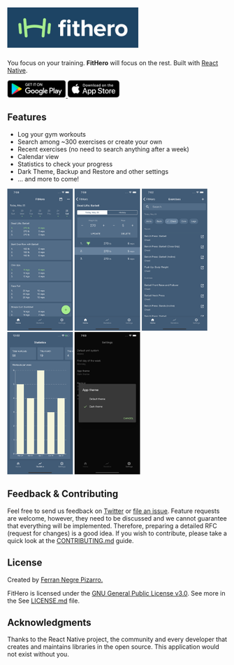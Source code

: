 # <img alt="FitHero" src="assets/logo.png" width="300" height="92" />

You focus on your training. **FitHero** will focus on the rest. Built with [React Native](https://github.com/facebook/react-native).

<a href="https://play.google.com/store/apps/details?id=com.fnp.fithero">
  <img alt="Get it on Google Play" title="Google Play" src="assets/play-store.png" height="40">
</a>

<a href="https://apps.apple.com/us/app/fithero-gym-workout-tracker/id1465707550">
  <img alt="Download on the App Store" title="App Store" src="assets/apple-store.png" height="40">
</a>

## Features

* Log your gym workouts
* Search among ~300 exercises or create your own
* Recent exercises (no need to search anything after a week)
* Calendar view
* Statistics to check your progress
* Dark Theme, Backup and Restore and other settings
* ... and more to come!

<p float="left">
  <img src="assets/screen1.png" alt="screenshot-1" width="150">
  <img src="assets/screen2.png" alt="screenshot-2" width="150">
  <img src="assets/screen3.png" alt="screenshot-3" width="150">
  <img src="assets/screen4.png" alt="screenshot-4"width="150">
  <img src="assets/screen5.png" alt="screenshot-5" width="150">
</p>

## Feedback & Contributing

Feel free to send us feedback on [Twitter](https://twitter.com/fitheroapp) or [file an issue](https://github.com/ferrannp/fithero/issues). Feature requests are welcome, however, they need to be discussed and we cannot guarantee that everything will be implemented. Therefore, preparing a detailed RFC (request for changes) is a good idea. If you wish to contribute, please take a quick look at the [CONTRIBUTING.md](./CONTRIBUTING.md) guide.

## License

Created by <a href="https://ferrannp.com">Ferran Negre Pizarro.</a>

FitHero is licensed under the [GNU General Public License v3.0](https://en.wikipedia.org/wiki/GNU_General_Public_License). See more in the See [LICENSE.md](LICENSE) file.

## Acknowledgments

Thanks to the React Native project, the community and every developer that creates and maintains libraries in the open source. This application would not exist without you.

